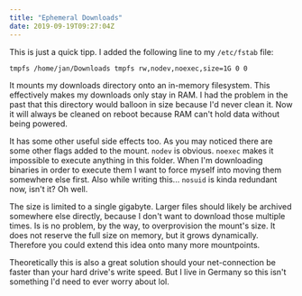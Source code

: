 ```yaml
---
title: "Ephemeral Downloads"
date: 2019-09-19T09:27:04Z
---
```


This is just a quick tipp. I added the following line to my `/etc/fstab` file:

    tmpfs /home/jan/Downloads tmpfs rw,nodev,noexec,size=1G 0 0

It mounts my downloads directory onto an in-memory filesystem. This effectively
makes my downloads only stay in RAM. I had the problem in the past that this
directory would balloon in size because I'd never clean it. Now it will always
be cleaned on reboot because RAM can't hold data without being powered.

It has some other useful side effects too. As you may noticed there are some
other flags added to the mount. `nodev` is obvious. `noexec` makes it
impossible to execute anything in this folder. When I'm downloading binaries
in order to execute them I want to force myself into moving them somewhere else
first. Also while writing this... `nosuid` is kinda redundant now, isn't it? Oh
well.

The size is limited to a single gigabyte. Larger files should likely be
archived somewhere else directly, because I don't want to download those
multiple times. Is is no problem, by the way, to overprovision the mount's
size. It does not reserve the full size on memory, but it grows dynamically.
Therefore you could extend this idea onto many more mountpoints.

Theoretically this is also a great solution should your net-connection be
faster than your hard drive's write speed. But I live in Germany so this isn't
something I'd need to ever worry about lol.

